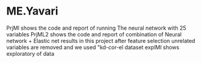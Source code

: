 # ME.Yavari
PrjMl shows the code and report of running The neural network with 25 variables 
PrjML2 shows the code and report of combination of Neural network + Elastic net results in this project after feature selection unrelated variables are removed and we used "kd-cor-el dataset 
explMl shows exploratory of data 
